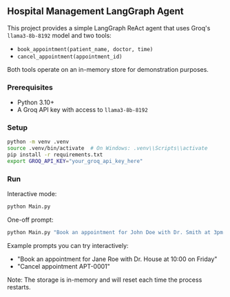 ## Hospital Management LangGraph Agent

This project provides a simple LangGraph ReAct agent that uses Groq's `llama3-8b-8192` model and two tools:

- `book_appointment(patient_name, doctor, time)`
- `cancel_appointment(appointment_id)`

Both tools operate on an in-memory store for demonstration purposes.

### Prerequisites
- Python 3.10+
- A Groq API key with access to `llama3-8b-8192`

### Setup
```bash
python -m venv .venv
source .venv/bin/activate  # On Windows: .venv\\Scripts\\activate
pip install -r requirements.txt
export GROQ_API_KEY="your_groq_api_key_here"
```

### Run
Interactive mode:
```bash
python Main.py
```

One-off prompt:
```bash
python Main.py "Book an appointment for John Doe with Dr. Smith at 3pm tomorrow"
```

Example prompts you can try interactively:
- "Book an appointment for Jane Roe with Dr. House at 10:00 on Friday"
- "Cancel appointment APT-0001"

Note: The storage is in-memory and will reset each time the process restarts.

